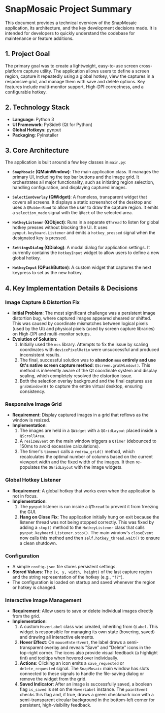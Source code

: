 # SnapMosaic Project Summary

This document provides a technical overview of the SnapMosaic application, its architecture, and the key development decisions made. It is intended for developers to quickly understand the codebase for maintenance or feature additions.

## 1. Project Goal

The primary goal was to create a lightweight, easy-to-use screen cross-platform capture utility. The application allows users to define a screen region, capture it repeatedly using a global hotkey, view the captures in a responsive grid, and manage them with save and delete options. Key features include multi-monitor support, High-DPI correctness, and a configurable hotkey.

## 2. Technology Stack

- **Language**: Python 3
- **UI Framework**: PySide6 (Qt for Python)
- **Global Hotkeys**: pynput
- **Packaging**: PyInstaller

## 3. Core Architecture

The application is built around a few key classes in `main.py`:

- **`SnapMosaic` (QMainWindow)**: The main application class. It manages the primary UI, including the top bar buttons and the image grid. It orchestrates all major functionality, such as initiating region selection, handling configuration, and displaying captured images.

- **`SelectionOverlay` (QWidget)**: A frameless, transparent widget that covers all screens. It displays a static screenshot of the desktop and uses a `QRubberBand` to allow the user to draw the capture region. It emits a `selection_made` signal with the `QRect` of the selected area.

- **`HotkeyListener` (QObject)**: Runs in a separate `QThread` to listen for global hotkey presses without blocking the UI. It uses `pynput.keyboard.Listener` and emits a `hotkey_pressed` signal when the designated key is pressed.

- **`SettingsDialog` (QDialog)**: A modal dialog for application settings. It currently contains the `HotkeyInput` widget to allow users to define a new global hotkey.

- **`HotkeyInput` (QPushButton)**: A custom widget that captures the next keypress to set as the new hotkey.

## 4. Key Implementation Details & Decisions

### Image Capture & Distortion Fix

- **Initial Problem**: The most significant challenge was a persistent image distortion bug, where captured images appeared sheared or shifted. This was caused by coordinate mismatches between logical pixels (used by the UI) and physical pixels (used by screen capture libraries) on High-DPI and multi-monitor setups.
- **Evolution of Solution**:
    1.  Initially used the `mss` library. Attempts to fix the issue by scaling coordinates with `devicePixelRatio` were unsuccessful and produced inconsistent results.
    2.  The final, successful solution was to **abandon `mss` entirely and use Qt's native screen capture method**: `QScreen.grabWindow()`. This method is inherently aware of the Qt coordinate system and display scaling, which completely resolved the distortion issue.
    3.  Both the selection overlay background and the final captures use `grabWindow(0)` to capture the entire virtual desktop, ensuring consistency.

### Responsive Image Grid

- **Requirement**: Display captured images in a grid that reflows as the window is resized.
- **Implementation**: 
    1.  The images are held in a `QWidget` with a `QGridLayout` placed inside a `QScrollArea`.
    2.  A `resizeEvent` on the main window triggers a `QTimer` (debounced to 150ms to avoid excessive calculations).
    3.  The timer's `timeout` calls a `redraw_grid()` method, which recalculates the optimal number of columns based on the current viewport width and the fixed width of the images. It then re-populates the `QGridLayout` with the image widgets.

### Global Hotkey Listener

- **Requirement**: A global hotkey that works even when the application is not in focus.
- **Implementation**: 
    1.  The `pynput` listener is run inside a `QThread` to prevent it from freezing the GUI.
    2.  **Hang on Close Fix**: The application initially hung on exit because the listener thread was not being stopped correctly. This was fixed by adding a `stop()` method to the `HotkeyListener` class that calls `pynput.keyboard.Listener.stop()`. The main window's `closeEvent` now calls this method and then `self.hotkey_thread.wait()` to ensure a clean shutdown.

### Configuration

- A simple `config.json` file stores persistent settings.
- **Stored Values**: The `(x, y, width, height)` of the last capture region and the string representation of the hotkey (e.g., `"f7"`).
- The configuration is loaded on startup and saved whenever the region or hotkey is changed.

### Interactive Image Management

- **Requirement**: Allow users to save or delete individual images directly from the grid.
- **Implementation**:
    1.  A custom `HoverLabel` class was created, inheriting from `QLabel`. This widget is responsible for managing its own state (hovering, saved) and drawing all interactive elements.
    2.  **Hover Effect**: On `mouseEnterEvent`, the label draws a semi-transparent overlay and reveals "Save" and "Delete" icons in the top-right corner. The icons also provide visual feedback (a highlight tint) and tooltips when hovered over individually.
    3.  **Actions**: Clicking an icon emits a `save_requested` or `delete_requested` signal. The `SnapMosaic` main window has slots connected to these signals to handle the file-saving dialog or remove the widget from the grid.
    4.  **Saved Indicator**: After an image is successfully saved, a boolean flag `is_saved` is set on the `HoverLabel` instance. The `paintEvent` checks this flag and, if true, draws a green checkmark icon with a semi-transparent circular background in the bottom-left corner for persistent, high-visibility feedback.
